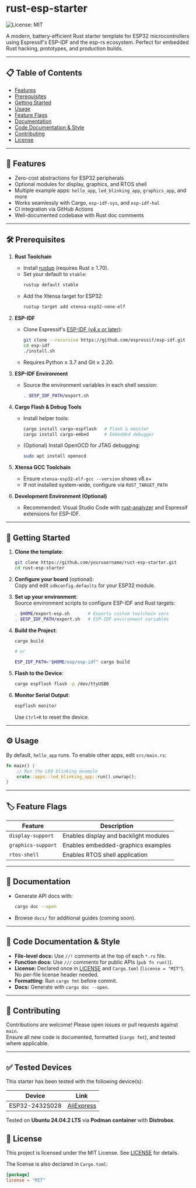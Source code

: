 # rust-esp-starter

![License: MIT](https://img.shields.io/badge/license-MIT-blue.svg)

A modern, battery-efficient Rust starter template for ESP32 microcontrollers using Espressif's ESP-IDF and the esp-rs ecosystem. Perfect for embedded Rust hacking, prototypes, and production builds.

---

## 📋 Table of Contents

- [Features](#-features)
- [Prerequisites](#-prerequisites)
- [Getting Started](#-getting-started)
- [Usage](#-usage)
- [Feature Flags](#-feature-flags)
- [Documentation](#-documentation)
- [Code Documentation & Style](#-code-documentation--style)
- [Contributing](#-contributing)
- [License](#-license)

---

## 🔧 Features

- Zero-cost abstractions for ESP32 peripherals
- Optional modules for display, graphics, and RTOS shell
- Multiple example apps: `hello_app`, `led_blinking_app`, `graphics_app`, and more
- Works seamlessly with Cargo, `esp-idf-sys`, and `esp-idf-hal`
- CI integration via GitHub Actions
- Well-documented codebase with Rust doc comments

---


## 🛠 Prerequisites

1. **Rust Toolchain**  
   - Install [rustup](https://rustup.rs/) (requires Rust ≥ 1.70).  
   - Set your default to `stable`:  
     ```bash
     rustup default stable
     ```
   - Add the Xtensa target for ESP32:  
     ```bash
     rustup target add xtensa-esp32-none-elf
     ```

2. **ESP-IDF**  
   - Clone Espressif's [ESP-IDF (v4.x or later)](https://github.com/espressif/esp-idf):  
     ```bash
     git clone --recursive https://github.com/espressif/esp-idf.git
     cd esp-idf
     ./install.sh
     ```  
   - Requires Python ≥ 3.7 and Git ≥ 2.20.

3. **ESP-IDF Environment**  
   - Source the environment variables in each shell session:  
     ```bash
     . $ESP_IDF_PATH/export.sh
     ```

4. **Cargo Flash & Debug Tools**  
   - Install helper tools:  
     ```bash
     cargo install cargo-espflash   # Flash & monitor
     cargo install cargo-embed      # Embedded debugger
     ```  
   - (Optional) Install OpenOCD for JTAG debugging:  
     ```bash
     sudo apt install openocd
     ```

5. **Xtensa GCC Toolchain**  
   - Ensure `xtensa-esp32-elf-gcc --version` shows v8.x+  
   - If not installed system-wide, configure via `RUST_TARGET_PATH`

6. **Development Environment (Optional)**  
   - Recommended: Visual Studio Code with [rust-analyzer](https://github.com/rust-lang/rust-analyzer) and Espressif extensions for ESP-IDF.

---

## 🚀 Getting Started

1. **Clone the template**:

   ```bash
   git clone https://github.com/yourusername/rust-esp-starter.git
   cd rust-esp-starter
   ```
2. **Configure your board** (optional):  
   Copy and edit `sdkconfig.defaults` for your ESP32 module.

3. **Set up your environment**:  
   Source environment scripts to configure ESP-IDF and Rust targets:
   ```bash
   . $HOME/export-esp.sh       # Exports custom toolchain vars
   . $ESP_IDF_PATH/export.sh   # ESP-IDF environment variables
   ```

4. **Build the Project**:  
   ```bash
   cargo build

   # or

   ESP_IDF_PATH="$HOME/esp/esp-idf" cargo build
   ```

5. **Flash to the Device**:  
   ```bash
   cargo espflash flash -p /dev/ttyUSB0
   ```

6. **Monitor Serial Output**:  
   ```bash
   espflash monitor
   ```
   Use `Ctrl+R` to reset the device.

---

## ⚙️ Usage

By default, `hello_app` runs. To enable other apps, edit `src/main.rs`:

```rust
fn main() {
    // Run the LED blinking example
    crate::apps::led_blinking_app::run().unwrap();
}
```

---

## 🏷 Feature Flags

| Feature            | Description                           |
| ------------------ | ------------------------------------- |
| `display-support`  | Enables display and backlight modules |
| `graphics-support` | Enables embedded-graphics examples    |
| `rtos-shell`       | Enables RTOS shell application        |

---

## 📖 Documentation

- Generate API docs with:

  ```bash
  cargo doc --open
  ```
- Browse `docs/` for additional guides (coming soon).

---

## 🧰 Code Documentation & Style

- **File-level docs:** Use `//!` comments at the top of each `*.rs` file.
- **Function docs:** Use `///` comments for public APIs (`pub fn run()`).
- **License:** Declared once in [LICENSE](LICENSE) and `Cargo.toml` (`license = "MIT"`). No per-file license header needed.
- **Formatting:** Run `cargo fmt` before commit.
- **Docs:** Generate with `cargo doc --open`.

---

## 🤝 Contributing

Contributions are welcome! Please open issues or pull requests against `main`.  
Ensure all new code is documented, formatted (`cargo fmt`), and tested where applicable.

---

## ✅ Tested Devices

This starter has been tested with the following device(s):

| Device         | Link                                                                 |
|----------------|----------------------------------------------------------------------|
| ESP32-2432S028 | [AliExpress](https://www.aliexpress.com/item/1005006470918908.html) |

Tested on **Ubuntu 24.04.2 LTS** via **Podman container** with **Distrobox**.

## 📜 License

This project is licensed under the MIT License. See [LICENSE](LICENSE) for details.

The license is also declared in `Cargo.toml`:

```toml
[package]
license = "MIT"
```

